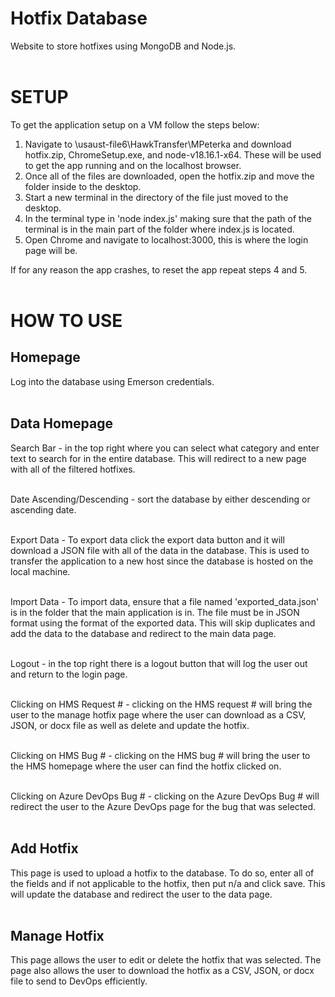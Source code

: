 # Hotfix Database
Website to store hotfixes using MongoDB and Node.js.
<br>
<br>

# SETUP

To get the application setup on a VM follow the steps below:
1. Navigate to \\usaust-file6\HawkTransfer\MPeterka and download hotfix.zip, ChromeSetup.exe, and node-v18.16.1-x64. These will be used to get the app running and on the localhost browser.
2. Once all of the files are downloaded, open the hotfix.zip and move the folder inside to the desktop.
3. Start a new terminal in the directory of the file just moved to the desktop.
4. In the terminal type in 'node index.js' making sure that the path of the terminal is in the main part of the folder where index.js is located.
5. Open Chrome and navigate to localhost:3000, this is where the login page will be.

If for any reason the app crashes, to reset the app repeat steps 4 and 5.
<br>
<br>


# HOW TO USE


Homepage
------------------------------------------------------------------------------------------------------------------------------------------------------------------------------------------------------------------------------
  
Log into the database using Emerson credentials.
<br>
<br>
  
  
Data Homepage
------------------------------------------------------------------------------------------------------------------------------------------------------------------------------------------------------------------------------

Search Bar - in the top right where you can select what category and enter text to search for in the entire database. This will redirect to a new page with all of the filtered hotfixes.
<br>
<br>

Date Ascending/Descending - sort the database by either descending or ascending date.
<br>
<br>

Export Data - To export data click the export data button and it will download a JSON file with all of the data in the database. This is used to transfer the application to a new host since the database is hosted on the local machine.
<br>
<br>

Import Data - To import data, ensure that a file named 'exported_data.json' is in the folder that the main application is in. The file must be in JSON format using the format of the exported data. This will skip     duplicates and add the data to the database and redirect to the main data page.
<br>
<br>

Logout - in the top right there is a logout button that will log the user out and return to the login page.
<br>
<br>

Clicking on HMS Request # - clicking on the HMS request # will bring the user to the manage hotfix page where the user can download as a CSV, JSON, or docx file as well as delete and update the hotfix.
<br>
<br>

Clicking on HMS Bug # - clicking on the HMS bug # will bring the user to the HMS homepage where the user can find the hotfix clicked on.
<br>
<br>

Clicking on Azure DevOps Bug # - clicking on the Azure DevOps Bug # will redirect the user to the Azure DevOps page for the bug that was selected.
<br>
<br>

    
Add Hotfix
------------------------------------------------------------------------------------------------------------------------------------------------------------------------------------------------------------------------------
  
This page is used to upload a hotfix to the database. To do so, enter all of the fields and if not applicable to the hotfix, then put n/a and click save. This will update the database and redirect the user to the data page.
<br>
<br>
  

Manage Hotfix
------------------------------------------------------------------------------------------------------------------------------------------------------------------------------------------------------------------------------

This page allows the user to edit or delete the hotfix that was selected. The page also allows the user to download the hotfix as a CSV, JSON, or docx file to send to DevOps efficiently.
<br>
<br>
